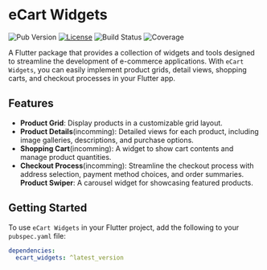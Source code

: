# eCart Widgets

![Pub Version](https://img.shields.io/pub/v/ecart_widgets)
[![License](https://img.shields.io/github/license/MaloWinrhy/ecart_widgets)](https://github.com/MaloWinrhy/eCartWidgets/blob/main/LICENSE)
![Build Status](https://img.shields.io/travis/MaloWinrhy/ecart_widgets/main)
![Coverage](https://img.shields.io/codecov/c/github/MaloWinrhy/ecart_widgets)

A Flutter package that provides a collection of widgets and tools designed to streamline the development of e-commerce applications. With `eCart Widgets`, you can easily implement product grids, detail views, shopping carts, and checkout processes in your Flutter app.

## Features

- **Product Grid**: Display products in a customizable grid layout.
- **Product Details**(incomming): Detailed views for each product, including image galleries, descriptions, and purchase options.
- **Shopping Cart**(incomming): A widget to show cart contents and manage product quantities.
- **Checkout Process**(incomming): Streamline the checkout process with address selection, payment method choices, and order summaries.
**Product Swiper**: A carousel widget for showcasing featured products.

## Getting Started

To use `eCart Widgets` in your Flutter project, add the following to your `pubspec.yaml` file:

```yaml
dependencies:
  ecart_widgets: ^latest_version
